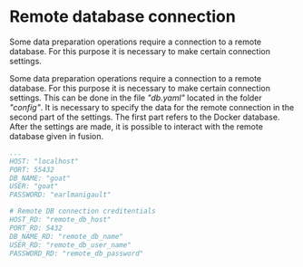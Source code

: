 # Remote database connection
Some data preparation operations require a connection to a remote database. For this purpose it is necessary to make certain connection settings. 

Some data preparation operations require a connection to a remote database. For this purpose it is necessary to make certain connection settings. This can be done in the file _"db.yaml"_ located in the folder _"config"_. It is necessary to specify the data for the remote connection in the second part of the settings. The first part refers to the Docker database. After the settings are made, it is possible to interact with the remote database given in fusion.

```yaml
...
HOST: "localhost"
PORT: 55432
DB_NAME: "goat"
USER: "goat"
PASSWORD: "earlmanigault"

# Remote DB connection creditentials
HOST_RD: "remote_db_host"
PORT_RD: 5432
DB_NAME_RD: "remote_db_name"
USER_RD: "remote_db_user_name"
PASSWORD_RD: "remote_db_password"
```